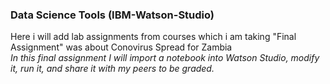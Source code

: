 ### Data Science Tools (IBM-Watson-Studio)
Here i will add lab assignments from courses which i am taking
"Final Assignment" was about Conovirus Spread for Zambia  
_In this final assignment I will import a notebook into Watson Studio, modify it, run it, and share it with my peers to be graded._ 

